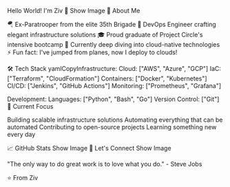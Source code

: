 Hello World! I'm Ziv 👋
Show Image
💫 About Me

🪂 Ex-Paratrooper from the elite 35th Brigade
🚀 DevOps Engineer crafting elegant infrastructure solutions
🎓 Proud graduate of Project Circle's intensive bootcamp
🌱 Currently deep diving into cloud-native technologies
⚡ Fun fact: I've jumped from planes, now I deploy to clouds!

🛠 Tech Stack
yamlCopyInfrastructure:
  Cloud:       ["AWS", "Azure", "GCP"]
  IaC:         ["Terraform", "CloudFormation"]
  Containers:  ["Docker", "Kubernetes"]
  CI/CD:       ["Jenkins", "GitHub Actions"]
  Monitoring:  ["Prometheus", "Grafana"]
  
Development:
  Languages:   ["Python", "Bash", "Go"]
  Version Control: ["Git"]
🚀 Current Focus

Building scalable infrastructure solutions
Automating everything that can be automated
Contributing to open-source projects
Learning something new every day

📈 GitHub Stats
Show Image
🤝 Let's Connect
Show Image


"The only way to do great work is to love what you do." - Steve Jobs

⭐️ From Ziv
<!--
**ZivISM/ZivISM** is a ✨ _special_ ✨ repository because its `README.md` (this file) appears on your GitHub profile.

Here are some ideas to get you started:

- 🔭 I’m currently working on ...
- 🌱 I’m currently learning ...
- 👯 I’m looking to collaborate on ...
- 🤔 I’m looking for help with ...
- 💬 Ask me about ...
- 📫 How to reach me: ...
- 😄 Pronouns: ...
- ⚡ Fun fact: ...
-->
